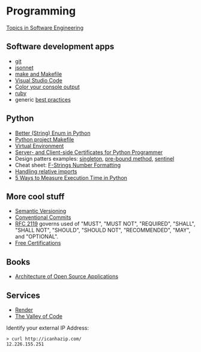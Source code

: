 # Programming

[Topics in Software Engineering](/software-engineering)

## Software development apps

* [git](/apps/git/)
* [jsonnet](jsonnet/)
* [make and Makefile](/apps/make/)
* [Visual Studio Code](/apps/vscode/)
* [Color your console output](python/color-console.html)
* [ruby](/apps/ruby.html)
* generic [best practices](best-practices.html)

## Python

* [Better (String) Enum in Python](python/python-string-enum.html)
* [Python project Makefile](/apps/make/python.mak)
* [Virtual Environment](python/pyenv-virtualenv.html)
* [Server- and Client-side Certificates for Python Programmer](python/https.html)
* Design patters examples: [singleton](python/global_logger.py),
[pre-bound method](python/prebound_method_pattern.py),
[sentinel](python/sentinel.py)
* Cheat sheet:
[F-Strings Number Formatting](https://cheatography.com/brianallan/cheat-sheets/python-f-strings-number-formatting/)
* [Handling relative imports](https://iq-inc.com/importerror-attempted-relative-import/)
* [5 Ways to Measure Execution Time in Python](https://superfastpython.com/benchmark-execution-time/)

## More cool stuff

* [Semantic Versioning](https://semver.org/)
* [Conventional Commits](/apps/git/conventional-commits.html)
* [RFC 2119](https://www.ietf.org/rfc/rfc2119.txt)
governs used of "MUST", "MUST NOT", "REQUIRED", "SHALL", "SHALL NOT", "SHOULD",
"SHOULD NOT", "RECOMMENDED", "MAY", and "OPTIONAL".
* [Free Certifications](https://github.com/cloudcommunity/Free-Certifications)

## Books

* [Architecture of Open Source Applications](https://aosabook.org/en/)

## Services

* [Render](https://dashboard.render.com/env-groups)
* [The Valley of Code](https://thevalleyofcode.com/)

Identify your external IP Address:
```
> curl http://icanhazip.com/
12.226.155.251
```
